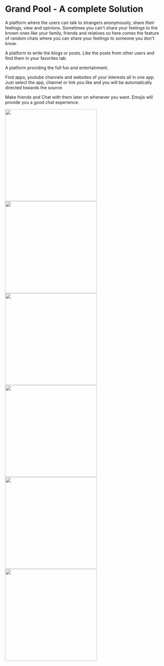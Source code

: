 # Grand Pool - A complete Solution

A platform where the users can talk to strangers anonymously, share their feelings, view and opinions.
Sometimes you can't share your feelings to the known ones like your family, friends and relatives so here comes the feature of random chats where you can share your feelings to someone you don't know.

A platform to write the blogs or posts. Like the posts from other users and find them in your favorites tab.

A platform providing the full fun and entertainment.

Find apps, youtube channels and websites of your interests all in one app.
Just select the app, channel or link you like and you will be automatically directed towards the source.

Make friends and Chat with them later on whenever you want. Emojis will provide you a good chat experience.

<img src="https://user-images.githubusercontent.com/59161798/94526765-a80e9080-0253-11eb-8fd4-518fc5d908b5.jpg" width="300">

<img src="https://user-images.githubusercontent.com/59161798/94526781-acd34480-0253-11eb-939d-d749805bec59.jpg" width="300">

<img src="https://user-images.githubusercontent.com/59161798/94526850-c2e10500-0253-11eb-9422-299d68c77772.jpg" width="300">

<img src="https://user-images.githubusercontent.com/59161798/94526916-df7d3d00-0253-11eb-900c-21b034edeee8.jpg" width="300">

<img src="https://user-images.githubusercontent.com/59161798/94526970-f6239400-0253-11eb-8309-221d226bf699.jpg" width="300">

<img src="https://user-images.githubusercontent.com/59161798/94526975-f885ee00-0253-11eb-9e63-66f2ba9188cd.jpg" width="300">
